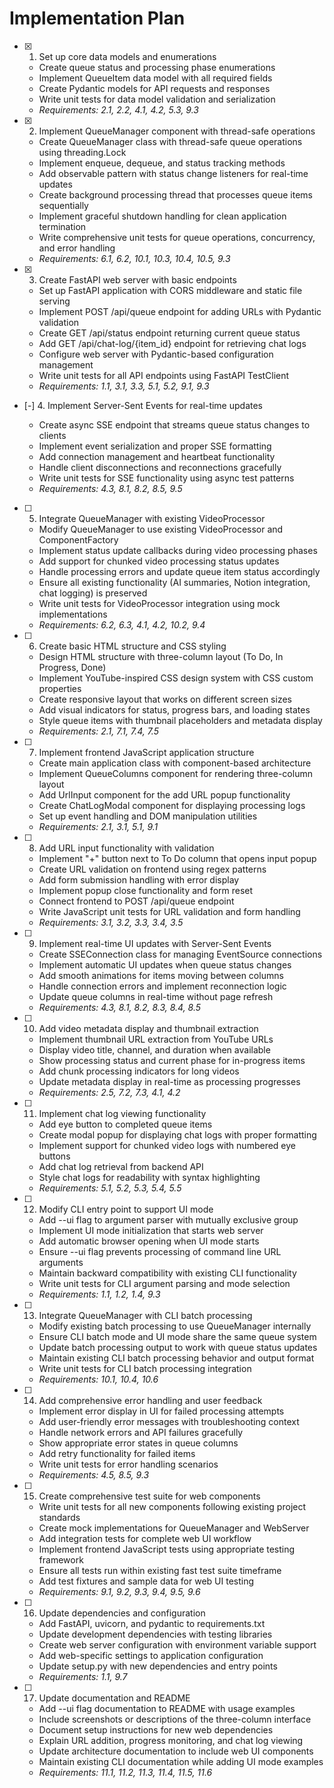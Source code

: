 # Implementation Plan

- [x] 1. Set up core data models and enumerations





  - Create queue status and processing phase enumerations
  - Implement QueueItem data model with all required fields
  - Create Pydantic models for API requests and responses
  - Write unit tests for data model validation and serialization
  - _Requirements: 2.1, 2.2, 4.1, 4.2, 5.3, 9.3_

- [x] 2. Implement QueueManager component with thread-safe operations





  - Create QueueManager class with thread-safe queue operations using threading.Lock
  - Implement enqueue, dequeue, and status tracking methods
  - Add observable pattern with status change listeners for real-time updates
  - Create background processing thread that processes queue items sequentially
  - Implement graceful shutdown handling for clean application termination
  - Write comprehensive unit tests for queue operations, concurrency, and error handling
  - _Requirements: 6.1, 6.2, 10.1, 10.3, 10.4, 10.5, 9.3_

- [x] 3. Create FastAPI web server with basic endpoints





  - Set up FastAPI application with CORS middleware and static file serving
  - Implement POST /api/queue endpoint for adding URLs with Pydantic validation
  - Create GET /api/status endpoint returning current queue status
  - Add GET /api/chat-log/{item_id} endpoint for retrieving chat logs
  - Configure web server with Pydantic-based configuration management
  - Write unit tests for all API endpoints using FastAPI TestClient
  - _Requirements: 1.1, 3.1, 3.3, 5.1, 5.2, 9.1, 9.3_

- [-] 4. Implement Server-Sent Events for real-time updates



  - Create async SSE endpoint that streams queue status changes to clients
  - Implement event serialization and proper SSE formatting
  - Add connection management and heartbeat functionality
  - Handle client disconnections and reconnections gracefully
  - Write unit tests for SSE functionality using async test patterns
  - _Requirements: 4.3, 8.1, 8.2, 8.5, 9.5_

- [ ] 5. Integrate QueueManager with existing VideoProcessor
  - Modify QueueManager to use existing VideoProcessor and ComponentFactory
  - Implement status update callbacks during video processing phases
  - Add support for chunked video processing status updates
  - Handle processing errors and update queue item status accordingly
  - Ensure all existing functionality (AI summaries, Notion integration, chat logging) is preserved
  - Write unit tests for VideoProcessor integration using mock implementations
  - _Requirements: 6.2, 6.3, 4.1, 4.2, 10.2, 9.4_

- [ ] 6. Create basic HTML structure and CSS styling
  - Design HTML structure with three-column layout (To Do, In Progress, Done)
  - Implement YouTube-inspired CSS design system with CSS custom properties
  - Create responsive layout that works on different screen sizes
  - Add visual indicators for status, progress bars, and loading states
  - Style queue items with thumbnail placeholders and metadata display
  - _Requirements: 2.1, 7.1, 7.4, 7.5_

- [ ] 7. Implement frontend JavaScript application structure
  - Create main application class with component-based architecture
  - Implement QueueColumns component for rendering three-column layout
  - Add UrlInput component for the add URL popup functionality
  - Create ChatLogModal component for displaying processing logs
  - Set up event handling and DOM manipulation utilities
  - _Requirements: 2.1, 3.1, 5.1, 9.1_

- [ ] 8. Add URL input functionality with validation
  - Implement "+" button next to To Do column that opens input popup
  - Create URL validation on frontend using regex patterns
  - Add form submission handling with error display
  - Implement popup close functionality and form reset
  - Connect frontend to POST /api/queue endpoint
  - Write JavaScript unit tests for URL validation and form handling
  - _Requirements: 3.1, 3.2, 3.3, 3.4, 3.5_

- [ ] 9. Implement real-time UI updates with Server-Sent Events
  - Create SSEConnection class for managing EventSource connections
  - Implement automatic UI updates when queue status changes
  - Add smooth animations for items moving between columns
  - Handle connection errors and implement reconnection logic
  - Update queue columns in real-time without page refresh
  - _Requirements: 4.3, 8.1, 8.2, 8.3, 8.4, 8.5_

- [ ] 10. Add video metadata display and thumbnail extraction
  - Implement thumbnail URL extraction from YouTube URLs
  - Display video title, channel, and duration when available
  - Show processing status and current phase for in-progress items
  - Add chunk processing indicators for long videos
  - Update metadata display in real-time as processing progresses
  - _Requirements: 2.5, 7.2, 7.3, 4.1, 4.2_

- [ ] 11. Implement chat log viewing functionality
  - Add eye button to completed queue items
  - Create modal popup for displaying chat logs with proper formatting
  - Implement support for chunked video logs with numbered eye buttons
  - Add chat log retrieval from backend API
  - Style chat logs for readability with syntax highlighting
  - _Requirements: 5.1, 5.2, 5.3, 5.4, 5.5_

- [ ] 12. Modify CLI entry point to support UI mode
  - Add --ui flag to argument parser with mutually exclusive group
  - Implement UI mode initialization that starts web server
  - Add automatic browser opening when UI mode starts
  - Ensure --ui flag prevents processing of command line URL arguments
  - Maintain backward compatibility with existing CLI functionality
  - Write unit tests for CLI argument parsing and mode selection
  - _Requirements: 1.1, 1.2, 1.4, 9.3_

- [ ] 13. Integrate QueueManager with CLI batch processing
  - Modify existing batch processing to use QueueManager internally
  - Ensure CLI batch mode and UI mode share the same queue system
  - Update batch processing output to work with queue status updates
  - Maintain existing CLI batch processing behavior and output format
  - Write unit tests for CLI batch processing integration
  - _Requirements: 10.1, 10.4, 10.6_

- [ ] 14. Add comprehensive error handling and user feedback
  - Implement error display in UI for failed processing attempts
  - Add user-friendly error messages with troubleshooting context
  - Handle network errors and API failures gracefully
  - Show appropriate error states in queue columns
  - Add retry functionality for failed items
  - Write unit tests for error handling scenarios
  - _Requirements: 4.5, 8.5, 9.3_

- [ ] 15. Create comprehensive test suite for web components
  - Write unit tests for all new components following existing project standards
  - Create mock implementations for QueueManager and WebServer
  - Add integration tests for complete web UI workflow
  - Implement frontend JavaScript tests using appropriate testing framework
  - Ensure all tests run within existing fast test suite timeframe
  - Add test fixtures and sample data for web UI testing
  - _Requirements: 9.1, 9.2, 9.3, 9.4, 9.5, 9.6_

- [ ] 16. Update dependencies and configuration
  - Add FastAPI, uvicorn, and pydantic to requirements.txt
  - Update development dependencies with testing libraries
  - Create web server configuration with environment variable support
  - Add web-specific settings to application configuration
  - Update setup.py with new dependencies and entry points
  - _Requirements: 1.1, 9.7_

- [ ] 17. Update documentation and README
  - Add --ui flag documentation to README with usage examples
  - Include screenshots or descriptions of the three-column interface
  - Document setup instructions for new web dependencies
  - Explain URL addition, progress monitoring, and chat log viewing
  - Update architecture documentation to include web UI components
  - Maintain existing CLI documentation while adding UI mode examples
  - _Requirements: 11.1, 11.2, 11.3, 11.4, 11.5, 11.6_